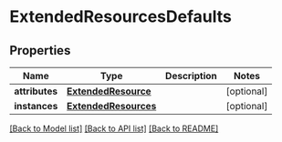 # ExtendedResourcesDefaults

## Properties
Name | Type | Description | Notes
------------ | ------------- | ------------- | -------------
**attributes** | [**ExtendedResource**](ExtendedResource.md) |  | [optional] 
**instances** | [**ExtendedResources**](ExtendedResources.md) |  | [optional] 

[[Back to Model list]](../README.md#documentation-for-models) [[Back to API list]](../README.md#documentation-for-api-endpoints) [[Back to README]](../README.md)

